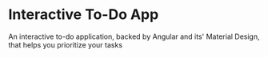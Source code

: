# Interactive To-Do App
An interactive to-do application, backed by Angular and its' Material Design, that helps you prioritize your tasks
